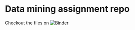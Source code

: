 Data mining assignment repo
==============================

Checkout the files on [![Binder](https://mybinder.org/badge_logo.svg)](https://mybinder.org/v2/gh/vinaysb/Data-Mining-2019-20/master)
